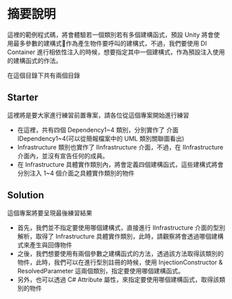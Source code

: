 # 摘要說明

這裡的範例程式碼，將會體驗若一個類別若有多個建構函式，預設 Unity 將會使用最多參數的建構式作為產生物件要呼叫的建構式，不過，我們要使用 DI Container 進行相依性注入的時候，想要指定其中一個建構式，作為預設注入使用的建構函式的作法。

在這個目錄下共有兩個目錄

## Starter

這裡將是要大家進行練習前置專案，請各位從這個專案開始進行練習

* 在這裡，共有四個 Dependency1~4 類別，分別實作了 介面 IDependency1~4(可以從簡報檔案中的 UML 類別關聯圖看出)
* Infrastructure 類別也實作了 IInfrastructure 介面，不過，在  IInfrastructure 介面內，並沒有宣告任何的成員。
* 在 Infrastructure 具體實作類別內，將會定義四個建構函式，這些建構式將會分別注入 1~4 個介面之具體實作類別的物件

## Solution

這個專案將要呈現最後練習結果

* 首先，我們並不指定要使用哪個建構式，直接進行 IInfrastructure 介面的型別解析，取得了 Infrastructure 具體實作類別，此時，請觀察將會透過哪個建構式來產生與回傳物件
* 之後，我們想要使用有兩個參數之建構函式的方法，透過該方法取得該類別的物件，此時，我們可以在進行型別註冊的時候，使用 InjectionConstructor & ResolvedParameter 這兩個類別，指定要使用哪個建構函式。
* 另外，也可以透過 C# Attribute 屬性，來指定要使用哪個建構函式，取得該類別的物件